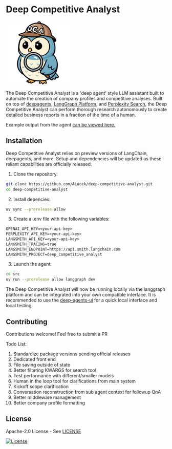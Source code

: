 # Deep Competitive Analyst

<img src="./dca_logo.png" width=200>

The Deep Competitive Analyst is a 'deep agent' style LLM assistant built to automate the creation of company profiles and competitive analyses. Built on top of [deepagents](https://github.com/langchain-ai/deepagents), [LangGraph Platform](https://www.langchain.com/langgraph-platform), and [Perplexity Search](https://docs.perplexity.ai/getting-started/overview), the Deep Competitive Analyst can perform thorough research autonomously to create detailed business reports in a fraction of the time of a human.

Example output from the agent [can be viewed here.](./example_output/)

## Installation

Deep Competitive Analyst relies on preview versions of LangChain, deepagents, and more. Setup and dependencies will be updated as these reliant capabilities are officially released.

1. Clone the repository:

```bash
git clone https://github.com/ALucek/deep-competitive-analyst.git
cd deep-competitive-analyst
```

2. Install depencies:

```bash
uv sync --prerelease allow
```

3. Create a .env file with the following variables:

```env
OPENAI_API_KEY=<your-api-key>
PERPLEXITY_API_KEY=<your-api-key>
LANGSMITH_API_KEY=<your-api-key>
LANGSMITH_TRACING=true
LANGSMITH_ENDPOINT=https://api.smith.langchain.com
LANGSMITH_PROJECT=deep_competitive_analyst
```

3. Launch the agent:

```bash
cd src
uv run --prerelease allow langgraph dev  
```

The Deep Competitive Analyst will now be running locally via the langgraph platform and can be integrated into your own compatible interface. It is recommended to use the [deep-agents-ui](https://github.com/langchain-ai/deep-agents-ui) for a quick local interface and local testing.

## Contributing

Contributions welcome! Feel free to submit a PR

Todo List:  
1. Standardize package versions pending official releases
2. Dedicated front end
3. File saving outside of state
4. Better filtering KWARGS for search tool
5. Test performance with different/smaller models
6. Human in the loop tool for clarifications from main system
7. Kickoff scope clarification
8. Conversation reconstruction from sub agent context for followup QnA
9. Better middleware management
10. Better company profile formatting

## License

Apache-2.0 License - See [LICENSE](LICENSE)

[![License](https://img.shields.io/badge/License-Apache_2.0-blue.svg)](https://opensource.org/licenses/Apache-2.0)
